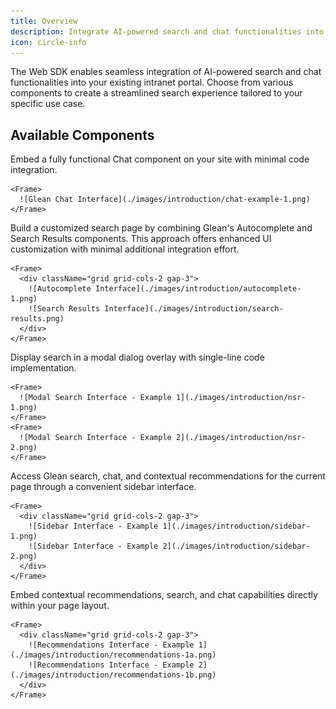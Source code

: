 ```yaml
---
title: Overview
description: Integrate AI-powered search and chat functionalities into your intranet portal using Glean's Web SDK components
icon: circle-info
---
```


The Web SDK enables seamless integration of AI-powered search and chat functionalities into your existing intranet portal. Choose from various components to create a streamlined search experience tailored to your specific use case.

## Available Components

<CardGroup cols={1}>
  <Card
    title="Glean Chat"
    icon="comments"
    href="./components/chat">
    Embed a fully functional Chat component on your site with minimal code integration.

    <Frame>
      ![Glean Chat Interface](./images/introduction/chat-example-1.png)
    </Frame>

  </Card>

  <Card
    title="Autocomplete + Search Page"
    icon="magnifying-glass"
    href="./components/autocomplete">
    Build a customized search page by combining Glean's Autocomplete and Search Results components. This approach offers enhanced UI customization with minimal additional integration effort.

    <Frame>
      <div className="grid grid-cols-2 gap-3">
        ![Autocomplete Interface](./images/introduction/autocomplete-1.png)
        ![Search Results Interface](./images/introduction/search-results.png)
      </div>
    </Frame>
  </Card>

  <Card
    title="Modal Search"
    icon="window-maximize"
    href="./components/modal-search">
    Display search in a modal dialog overlay with single-line code implementation.

    <Frame>
      ![Modal Search Interface - Example 1](./images/introduction/nsr-1.png)
    </Frame>
    <Frame>
      ![Modal Search Interface - Example 2](./images/introduction/nsr-2.png)
    </Frame>

  </Card>

  <Card
    title="Sidebar Search"
    icon="sidebar"
    href="./components/sidebar">
    Access Glean search, chat, and contextual recommendations for the current page through a convenient sidebar interface.

    <Frame>
      <div className="grid grid-cols-2 gap-3">
        ![Sidebar Interface - Example 1](./images/introduction/sidebar-1.png)
        ![Sidebar Interface - Example 2](./images/introduction/sidebar-2.png)
      </div>
    </Frame>

  </Card>

  <Card
    title="Recommendations Component"
    icon="lightbulb"
    href="./components/recommendations">
    Embed contextual recommendations, search, and chat capabilities directly within your page layout.

    <Frame>
      <div className="grid grid-cols-2 gap-3">
        ![Recommendations Interface - Example 1](./images/introduction/recommendations-1a.png)
        ![Recommendations Interface - Example 2](./images/introduction/recommendations-1b.png)
      </div>
    </Frame>

  </Card>
</CardGroup>
